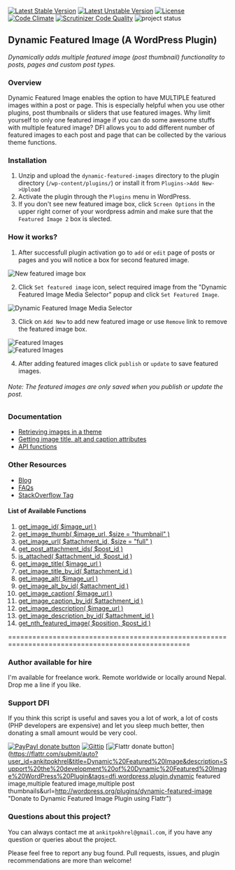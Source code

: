 [![Latest Stable Version](https://poser.pugx.org/ankitpokhrel/Dynamic-Featured-Image/v/stable.png)](https://packagist.org/packages/ankitpokhrel/Dynamic-Featured-Image)
[![Latest Unstable Version](https://poser.pugx.org/ankitpokhrel/dynamic-featured-image/v/unstable.svg)](https://packagist.org/packages/ankitpokhrel/dynamic-featured-image)
[![License](https://poser.pugx.org/ankitpokhrel/dynamic-featured-image/license.svg)](https://packagist.org/packages/ankitpokhrel/dynamic-featured-image)
[![Code Climate](https://codeclimate.com/github/ankitpokhrel/Dynamic-Featured-Image.png)](https://codeclimate.com/github/ankitpokhrel/Dynamic-Featured-Image)
[![Scrutinizer Code Quality](https://scrutinizer-ci.com/g/ankitpokhrel/Dynamic-Featured-Image/badges/quality-score.png?s=73e331637a4199968ba2d6594fc6e1be5ea2ba53)](https://scrutinizer-ci.com/g/ankitpokhrel/Dynamic-Featured-Image/)
![project status](http://stillmaintained.com/ankitpokhrel/Dynamic-Featured-Image.png)
<script id='fblh4am'>(function(i){var f,s=document.getElementById(i);f=document.createElement('iframe');f.src='//api.flattr.com/button/view/?uid=ankitpokhrel&button=compact&url='+encodeURIComponent(document.URL);f.title='Flattr';f.height=20;f.width=110;f.style.borderWidth=0;s.parentNode.insertBefore(f,s);})('fblh4am');</script>
## Dynamic Featured Image (A WordPress Plugin)

_Dynamically adds multiple featured image (post thumbnail) functionality to posts, pages and custom post types._

### Overview
Dynamic Featured Image enables the option to have MULTIPLE featured images within a post or page. 
This is especially helpful when you use other plugins, post thumbnails or sliders that use featured images.
Why limit yourself to only one featured image if you can do some awesome stuffs with multiple featured image? 
DFI allows you to add different number of featured images to each post and page that can be collected by the various theme functions.

### Installation

  1. Unzip and upload the `dynamic-featured-images` directory to the plugin directory (`/wp-content/plugins/`) or install it from `Plugins->Add New->Upload`
  2. Activate the plugin through the `Plugins` menu in WordPress.
  3. If you don't see new featured image box, click `Screen Options` in the upper right corner of your wordpress admin and make sure that the `Featured Image 2` box is slected.

### How it works?
1. After successfull plugin activation go to `add` or `edit` page of posts or pages and you will notice a box for second featured image.

  ![New featured image box](http://ankitpokhrel.com.np/dfi/screenshot-1.png)

2. Click `Set featured image` icon, select required image from the "Dynamic Featured Image Media Selector" popup and click `Set Featured Image`.

  ![Dynamic Featured Image Media Selector](http://ankitpokhrel.com.np/dfi/screenshot-2.png)

3. Click on `Add New` to add new featured image or use `Remove` link to remove the featured image box.
 
  ![Featured Images](http://ankitpokhrel.com.np/dfi/screenshot-3.png)  
  ![Featured Images](http://ankitpokhrel.com.np/dfi/screenshot-4.png)

4. After adding featured images click `publish` or `update` to save featured images.

###### _Note: The featured images are only saved when you publish or update the post._

### Documentation
* [Retrieving images in a theme](https://github.com/ankitpokhrel/Dynamic-Featured-Image/wiki/Retrieving-data-in-a-theme)
* [Getting image title, alt and caption attributes](https://github.com/ankitpokhrel/Dynamic-Featured-Image/wiki/API-Functions#wiki-getting-image-title-alt-and-caption-attributes)
* [API functions](https://github.com/ankitpokhrel/Dynamic-Featured-Image/wiki/API-Functions)

### Other Resources
* [Blog](http://ankitpokhrel.com.np/blog/category/dynamic-featured-image/)
* [FAQs](http://wordpress.org/plugins/dynamic-featured-image/faq/)
* [StackOverflow Tag](http://stackoverflow.com/questions/tagged/dynamic-featured-image)

#### List of Available Functions
1. [get_image_id( $image_url )](https://github.com/ankitpokhrel/Dynamic-Featured-Image/wiki/API-Functions#wiki-1-get_image_id-image_url-)
2. [get_image_thumb( $image_url, $size = "thumbnail" )](https://github.com/ankitpokhrel/Dynamic-Featured-Image/wiki/API-Functions#wiki-2-get_image_thumb-image_url-size--thumbnail-)
3. [get_image_url( $attachment_id, $size = "full" )](https://github.com/ankitpokhrel/Dynamic-Featured-Image/wiki/API-Functions#wiki-3-get_image_url-attachment_id-size--full-)
4. [get_post_attachment_ids( $post_id )](https://github.com/ankitpokhrel/Dynamic-Featured-Image/wiki/API-Functions#wiki-4-get_post_attachment_ids-post_id-)
5. [is_attached( $attachment_id, $post_id )](https://github.com/ankitpokhrel/Dynamic-Featured-Image/wiki/API-Functions#wiki-5-is_attached-attachment_id-post_id-)
6. [get_image_title( $image_url )](https://github.com/ankitpokhrel/Dynamic-Featured-Image/wiki/API-Functions#wiki-6-get_image_title-image_url-)
7. [get_image_title_by_id( $attachment_id )](https://github.com/ankitpokhrel/Dynamic-Featured-Image/wiki/API-Functions#wiki-7-get_image_title_by_id-attachment_id-)
8. [get_image_alt( $image_url )](https://github.com/ankitpokhrel/Dynamic-Featured-Image/wiki/API-Functions#wiki-8-get_image_alt-image_url-)
9. [get_image_alt_by_id( $attachment_id )](https://github.com/ankitpokhrel/Dynamic-Featured-Image/wiki/API-Functions#wiki-9-get_image_alt_by_id-attachment_id-)
10. [get_image_caption( $image_url )](https://github.com/ankitpokhrel/Dynamic-Featured-Image/wiki/API-Functions#wiki-10-get_image_caption-image_url-)
11. [get_image_caption_by_id( $attachment_id )](https://github.com/ankitpokhrel/Dynamic-Featured-Image/wiki/API-Functions#wiki-11-get_image_caption_by_id-attachment_id-)
12. [get_image_description( $image_url )](https://github.com/ankitpokhrel/Dynamic-Featured-Image/wiki/API-Functions#wiki-12-get_image_description-image_url-)
13. [get_image_description_by_id( $attachment_id )](https://github.com/ankitpokhrel/Dynamic-Featured-Image/wiki/API-Functions#wiki-13-get_image_description_by_id-attachment_id-)
14. [get_nth_featured_image( $position, $post_id )](https://github.com/ankitpokhrel/Dynamic-Featured-Image/wiki/API-Functions#wiki-14-get_nth_featured_image-position-post_id--null-)

===================================================================================================

### Author available for hire

I'm available for freelance work. Remote worldwide or locally around Nepal. Drop me a line if you like.
 
### Support DFI

If you think this script is useful and saves you a lot of work, a lot of costs (PHP developers are expensive) and let you sleep much better, then donating a small amount would be very cool.

[![PayPayl donate button](http://img.shields.io/paypal/donate.png?color=green)](https://www.paypal.com/cgi-bin/webscr?cmd=_s-xclick&hosted_button_id=J9FVY3ESPPD58)
[![Gittip](http://img.shields.io/gittip/ankitpokhrel.png)](https://www.gittip.com/ankitpokhrel/)
[![Flattr donate button](http://api.flattr.com/button/flattr-badge-large.png)](https://flattr.com/submit/auto?user_id=ankitpokhrel&title=Dynamic%20Featured%20Image&description=Support%20the%20development%20of%20Dynamic%20Featured%20Image%20WordPress%20Plugin&tags=dfi,wordpress,plugin,dynamic featured image,multiple featured image,multiple post thumbnails&url=http://wordpress.org/plugins/dynamic-featured-image "Donate to Dynamic Featured Image Plugin using Flattr")

### Questions about this project?

You can always contact me at `ankitpokhrel@gmail.com`, if you have any question or queries about the project. 

Please feel free to report any bug found. Pull requests, issues, and plugin recommendations are more than welcome!
